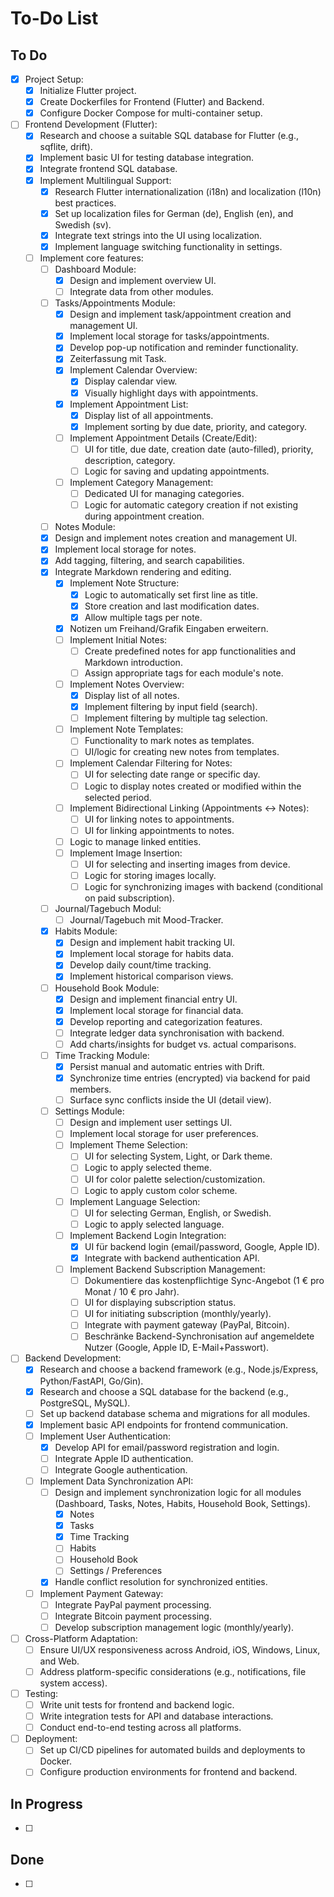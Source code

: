 # To-Do List

## To Do

- [x] Project Setup:
    - [x] Initialize Flutter project.
    - [x] Create Dockerfiles for Frontend (Flutter) and Backend.
    - [x] Configure Docker Compose for multi-container setup.
- [ ] Frontend Development (Flutter):
    - [x] Research and choose a suitable SQL database for Flutter (e.g., sqflite, drift).
    - [x] Implement basic UI for testing database integration.
    - [x] Integrate frontend SQL database.
    - [x] Implement Multilingual Support:
        - [x] Research Flutter internationalization (i18n) and localization (l10n) best practices.
        - [x] Set up localization files for German (de), English (en), and Swedish (sv).
        - [x] Integrate text strings into the UI using localization.
        - [x] Implement language switching functionality in settings.
    - [ ] Implement core features:
        - [ ] Dashboard Module:
            - [x] Design and implement overview UI.
            - [ ] Integrate data from other modules.
        - [ ] Tasks/Appointments Module:
            - [x] Design and implement task/appointment creation and management UI.
            - [x] Implement local storage for tasks/appointments.
            - [x] Develop pop-up notification and reminder functionality.
            - [x] Zeiterfassung mit Task.
            - [x] Implement Calendar Overview:
                - [x] Display calendar view.
                - [x] Visually highlight days with appointments.
            - [x] Implement Appointment List:
                - [x] Display list of all appointments.
                - [x] Implement sorting by due date, priority, and category.
            - [ ] Implement Appointment Details (Create/Edit):
                - [ ] UI for title, due date, creation date (auto-filled), priority, description, category.
                - [ ] Logic for saving and updating appointments.
            - [ ] Implement Category Management:
                - [ ] Dedicated UI for managing categories.
                - [ ] Logic for automatic category creation if not existing during appointment creation.
        - [ ] Notes Module:
        - [x] Design and implement notes creation and management UI.
        - [x] Implement local storage for notes.
        - [x] Add tagging, filtering, and search capabilities.
        - [x] Integrate Markdown rendering and editing.
            - [x] Implement Note Structure:
                - [x] Logic to automatically set first line as title.
                - [x] Store creation and last modification dates.
                - [x] Allow multiple tags per note.
            - [x] Notizen um Freihand/Grafik Eingaben erweitern.
            - [ ] Implement Initial Notes:
                - [ ] Create predefined notes for app functionalities and Markdown introduction.
                - [ ] Assign appropriate tags for each module's note.
            - [ ] Implement Notes Overview:
                - [x] Display list of all notes.
                - [x] Implement filtering by input field (search).
                - [ ] Implement filtering by multiple tag selection.
            - [ ] Implement Note Templates:
                - [ ] Functionality to mark notes as templates.
                - [ ] UI/logic for creating new notes from templates.
            - [ ] Implement Calendar Filtering for Notes:
                - [ ] UI for selecting date range or specific day.
                - [ ] Logic to display notes created or modified within the selected period.
            - [ ] Implement Bidirectional Linking (Appointments <-> Notes):
                - [ ] UI for linking notes to appointments.
                - [ ] UI for linking appointments to notes.
            - [ ] Logic to manage linked entities.
            - [ ] Implement Image Insertion:
                - [ ] UI for selecting and inserting images from device.
                - [ ] Logic for storing images locally.
                - [ ] Logic for synchronizing images with backend (conditional on paid subscription).
        - [ ] Journal/Tagebuch Modul:
            - [ ] Journal/Tagebuch mit Mood-Tracker.
        - [x] Habits Module:
            - [x] Design and implement habit tracking UI.
            - [x] Implement local storage for habits data.
            - [x] Develop daily count/time tracking.
            - [x] Implement historical comparison views.
        - [ ] Household Book Module:
            - [x] Design and implement financial entry UI.
            - [x] Implement local storage for financial data.
            - [x] Develop reporting and categorization features.
            - [ ] Integrate ledger data synchronisation with backend.
            - [ ] Add charts/insights for budget vs. actual comparisons.
        - [ ] Time Tracking Module:
            - [x] Persist manual and automatic entries with Drift.
            - [x] Synchronize time entries (encrypted) via backend for paid members.
            - [ ] Surface sync conflicts inside the UI (detail view).
        - [ ] Settings Module:
            - [ ] Design and implement user settings UI.
            - [ ] Implement local storage for user preferences.
            - [ ] Implement Theme Selection:
                - [ ] UI for selecting System, Light, or Dark theme.
                - [ ] Logic to apply selected theme.
                - [ ] UI for color palette selection/customization.
                - [ ] Logic to apply custom color scheme.
            - [ ] Implement Language Selection:
                - [ ] UI for selecting German, English, or Swedish.
                - [ ] Logic to apply selected language.
            - [ ] Implement Backend Login Integration:
                - [x] UI für backend login (email/password, Google, Apple ID).
                - [x] Integrate with backend authentication API.
            - [ ] Implement Backend Subscription Management:
                - [ ] Dokumentiere das kostenpflichtige Sync-Angebot (1 € pro Monat / 10 € pro Jahr).
                - [ ] UI for displaying subscription status.
                - [ ] UI for initiating subscription (monthly/yearly).
                - [ ] Integrate with payment gateway (PayPal, Bitcoin).
                - [ ] Beschränke Backend-Synchronisation auf angemeldete Nutzer (Google, Apple ID, E-Mail+Passwort).
- [ ] Backend Development:
    - [x] Research and choose a backend framework (e.g., Node.js/Express, Python/FastAPI, Go/Gin).
    - [x] Research and choose a SQL database for the backend (e.g., PostgreSQL, MySQL).
    - [ ] Set up backend database schema and migrations for all modules.
    - [x] Implement basic API endpoints for frontend communication.
    - [ ] Implement User Authentication:
        - [x] Develop API for email/password registration and login.
        - [ ] Integrate Apple ID authentication.
        - [ ] Integrate Google authentication.
    - [ ] Implement Data Synchronization API:
        - [ ] Design and implement synchronization logic for all modules (Dashboard, Tasks, Notes, Habits, Household Book, Settings).
            - [x] Notes
            - [x] Tasks
            - [x] Time Tracking
            - [ ] Habits
            - [ ] Household Book
            - [ ] Settings / Preferences
        - [x] Handle conflict resolution for synchronized entities.
    - [ ] Implement Payment Gateway:
        - [ ] Integrate PayPal payment processing.
        - [ ] Integrate Bitcoin payment processing.
        - [ ] Develop subscription management logic (monthly/yearly).
- [ ] Cross-Platform Adaptation:
    - [ ] Ensure UI/UX responsiveness across Android, iOS, Windows, Linux, and Web.
    - [ ] Address platform-specific considerations (e.g., notifications, file system access).
- [ ] Testing:
    - [ ] Write unit tests for frontend and backend logic.
    - [ ] Write integration tests for API and database interactions.
    - [ ] Conduct end-to-end testing across all platforms.
- [ ] Deployment:
    - [ ] Set up CI/CD pipelines for automated builds and deployments to Docker.
    - [ ] Configure production environments for frontend and backend. 

## In Progress

- [ ]

## Done

- [ ]
